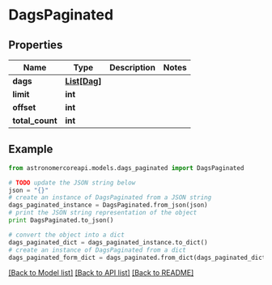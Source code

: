 # DagsPaginated


## Properties
Name | Type | Description | Notes
------------ | ------------- | ------------- | -------------
**dags** | [**List[Dag]**](Dag.md) |  | 
**limit** | **int** |  | 
**offset** | **int** |  | 
**total_count** | **int** |  | 

## Example

```python
from astronomercoreapi.models.dags_paginated import DagsPaginated

# TODO update the JSON string below
json = "{}"
# create an instance of DagsPaginated from a JSON string
dags_paginated_instance = DagsPaginated.from_json(json)
# print the JSON string representation of the object
print DagsPaginated.to_json()

# convert the object into a dict
dags_paginated_dict = dags_paginated_instance.to_dict()
# create an instance of DagsPaginated from a dict
dags_paginated_form_dict = dags_paginated.from_dict(dags_paginated_dict)
```
[[Back to Model list]](../README.md#documentation-for-models) [[Back to API list]](../README.md#documentation-for-api-endpoints) [[Back to README]](../README.md)


